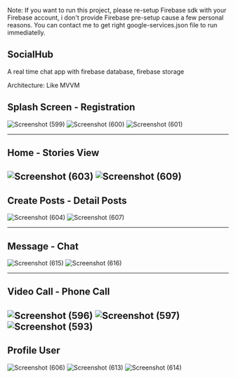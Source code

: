 Note: If you want to run this project, please re-setup Firebase sdk with your Firebase account, i don't provide Firebase pre-setup cause a few personal reasons. You can contact me to get right google-services.json file to run immediatelly.

SocialHub
-------------------------------------------------------
A real time chat app with firebase database, firebase storage

Architecture: Like MVVM

Splash Screen - Registration 
-------------------------------------------------------

![Screenshot (599)](https://github.com/HoangLong180903/SocialHub/assets/118257963/273181bd-798f-4426-a2c8-f44344e5eac3)
![Screenshot (600)](https://github.com/HoangLong180903/SocialHub/assets/118257963/4976120b-0830-4a3d-bc5d-79349763c0d8)
![Screenshot (601)](https://github.com/HoangLong180903/SocialHub/assets/118257963/2b8a481f-6953-405e-98e2-1eea9363cccd)

-------------------------------------------------------
Home - Stories View
-------------------------------------------------------
![Screenshot (603)](https://github.com/HoangLong180903/SocialHub/assets/118257963/9013fffb-d797-4c89-9b1b-403758aa7d90)
![Screenshot (609)](https://github.com/HoangLong180903/SocialHub/assets/118257963/3adafd66-1c27-4436-a73b-e8405f99e1ee)
-------------------------------------------------------
Create Posts - Detail Posts
-------------------------------------------------------
![Screenshot (604)](https://github.com/HoangLong180903/SocialHub/assets/118257963/db2d5b90-b844-417f-8043-1cb7d4ff6b11)
![Screenshot (607)](https://github.com/HoangLong180903/SocialHub/assets/118257963/348620da-85fb-4495-929b-1b265de26ea2)

-------------------------------------------------------
Message - Chat
-------------------------------------------------------
![Screenshot (615)](https://github.com/HoangLong180903/SocialHub/assets/118257963/49aa4586-fc0e-497b-8d5a-f455ec299ab5)
![Screenshot (616)](https://github.com/HoangLong180903/SocialHub/assets/118257963/b3429169-02e2-46a4-987a-34434da49831)

-------------------------------------------------------
Video Call - Phone Call 
-------------------------------------------------------
![Screenshot (596)](https://github.com/HoangLong180903/SocialHub/assets/118257963/69049535-4a50-4697-a2d0-edef5a575f3d)
![Screenshot (597)](https://github.com/HoangLong180903/SocialHub/assets/118257963/75efa330-98e8-4dc8-a007-a2ba4551c1c2)
![Screenshot (593)](https://github.com/HoangLong180903/SocialHub/assets/118257963/20d20620-687a-4a0c-916e-d150714ee718)
-------------------------------------------------------
Profile User
-------------------------------------------------------
![Screenshot (606)](https://github.com/HoangLong180903/SocialHub/assets/118257963/ac53e346-9fed-4eb9-be43-cab15f3fbe93)
![Screenshot (613)](https://github.com/HoangLong180903/SocialHub/assets/118257963/e666431c-97ff-48d8-8e5d-e50c327f621e)
![Screenshot (614)](https://github.com/HoangLong180903/SocialHub/assets/118257963/f7460c67-274b-43bc-9fd9-9790f6aff946)









